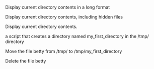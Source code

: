 Display current directory contents in a long format

Display current directory contents, including hidden files 

Display current directory contents.

a script that creates a directory named my_first_directory in the /tmp/ directory

Move the file betty from /tmp/ to /tmp/my_first_directory

Delete the file betty

